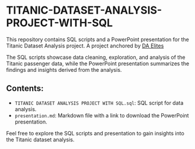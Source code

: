 # TITANIC-DATASET-ANALYSIS-PROJECT-WITH-SQL

This repository contains SQL scripts and a PowerPoint presentation for the Titanic Dataset Analysis project. A project anchored by [DA Elites](https://dataanalyticselites.mystrikingly.com/)

The SQL scripts showcase data cleaning, exploration, and analysis of the Titanic passenger data, while the PowerPoint presentation summarizes the findings and insights derived from the analysis.

## Contents:

- `TITANIC DATASET ANALYSIS PROJECT WITH SQL.sql`: SQL script for data analysis.
- `presentation.md`: Markdown file with a link to download the PowerPoint presentation.

Feel free to explore the SQL scripts and presentation to gain insights into the Titanic dataset analysis.
